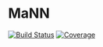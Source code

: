 # MaNN

[![Build Status](https://github.com/Franziska179/MaNN.jl/actions/workflows/CI.yml/badge.svg?branch=master)](https://github.com/Franziska179/MaNN.jl/actions/workflows/CI.yml?query=branch%3Amaster)
[![Coverage](https://codecov.io/gh/Franziska179/MaNN.jl/branch/master/graph/badge.svg)](https://codecov.io/gh/Franziska179/MaNN.jl)
